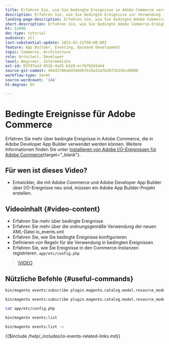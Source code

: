 ```yaml
---
title: Erfahren Sie, wie Sie bedingte Ereignisse in Adobe Commerce verwenden.
description: Erfahren Sie, wie Sie bedingte Ereignisse zur Verwendung in Adobe Developer App Builder verwenden.
landing-page-description: Erfahren Sie, wie Sie bedingte Adobe Commerce-Ereignisse verwenden.
short-description: Erfahren Sie, wie Sie bedingte Adobe Commerce-Ereignisse verwenden.
kt: 11890
doc-type: tutorial
audience: all
last-substantial-update: 2023-02-21T00:00:00Z
feature: App Builder, Eventing, Backend Development
topic: Commerce, Architecture
role: Architect, Developer
level: Beginner, Intermediate
exl-id: 03787aa3-051b-4a35-b2e8-ecf6762b5eb4
source-git-commit: 404d2708a6d540d6fb19a33afb20726356cd8000
workflow-type: tm+mt
source-wordcount: '144'
ht-degree: 0%

---
```


# Bedingte Ereignisse für Adobe Commerce

Erfahren Sie mehr über bedingte Ereignisse in Adobe Commerce, die in Adobe Developer App Builder verwendet werden können. Weitere Informationen finden Sie unter [Installieren von Adobe I/O-Ereignissen für Adobe Commerce](https://developer.adobe.com/commerce/events/get-started/conditional-events/){target="_blank"}.

## Für wen ist dieses Video?

* Entwickler, die mit Adobe Commerce und Adobe Developer App Builder über I/O-Ereignisse neu sind, müssen ein Adobe App Builder-Projekt erstellen.

## Videoinhalt {#video-content}

* Erfahren Sie mehr über bedingte Ereignisse
* Erfahren Sie mehr über die ordnungsgemäße Verwendung der neuen XML-Datei io_events.xml
* Erfahren Sie, wie Sie bedingte Ereignisse konfigurieren
* Definieren von Regeln für die Verwendung in bedingten Ereignissen
* Erfahren Sie, wie Sie Ereignisse in den Commerce-Instanzen registrieren. `app/etc/config.php`

>[!VIDEO](https://video.tv.adobe.com/v/3415806?quality=12&learn=on)

## Nützliche Befehle {#useful-commands}

```bash
bin/magento events:subscribe plugin.magento.catalog.model.resource_model.product.save --fields=sku --fields=qty --fields=category_id

bin/magento events:subscribe plugin.magento.catalog.model.resource_model.product.save_low_stock --parent=plugin.magento.catalog.model.resource_model.product.save --fields=sku --fields=qty --fields=category_id --rules="qty|lessThan|20" --rules="category_id|in|3,4,5"

cat app/etc/config.php

bin/magento events:list

bin/magento events:list -v
```

{{$include /help/_includes/io-events-related-links.md}}
